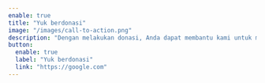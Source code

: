 ```yaml
---
enable: true
title: "Yuk berdonasi"
image: "/images/call-to-action.png"
description: "Dengan melakukan donasi, Anda dapat membantu kami untuk meningkatkan kualitas hidup masyarakat yang berkebutuhan khusus. Donasi Anda akan digunakan untuk membantu memenuhi kebutuhan dasar pendidikan, seperti paket pembelajaran, peralatan pembelajaran, dan pendidikan."
button:
  enable: true
  label: "Yuk berdonasi"
  link: "https://google.com"
---
```

